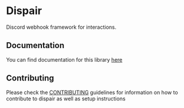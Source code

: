 # Dispair
Discord webhook framework for interactions.

## Documentation
You can find documentation for this library [here](https://gdwr.github.io/dispair/)

## Contributing
Please check the [CONTRIBUTING](/CONTRIBUTING.md) guidelines for information
on how to contribute to dispair as well as setup instructions
